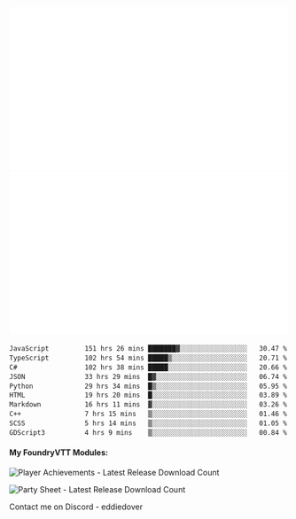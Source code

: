 
![](https://raw.githubusercontent.com/eddiedover/ghstats/master/generated/overview.svg)
![](https://raw.githubusercontent.com/eddiedover/ghstats/master/generated/languages.svg)

<!--START_SECTION:waka-->

```txt
JavaScript         151 hrs 26 mins ███████▓░░░░░░░░░░░░░░░░░   30.47 %
TypeScript         102 hrs 54 mins █████▒░░░░░░░░░░░░░░░░░░░   20.71 %
C#                 102 hrs 38 mins █████░░░░░░░░░░░░░░░░░░░░   20.66 %
JSON               33 hrs 29 mins  █▓░░░░░░░░░░░░░░░░░░░░░░░   06.74 %
Python             29 hrs 34 mins  █▒░░░░░░░░░░░░░░░░░░░░░░░   05.95 %
HTML               19 hrs 20 mins  █░░░░░░░░░░░░░░░░░░░░░░░░   03.89 %
Markdown           16 hrs 11 mins  ▓░░░░░░░░░░░░░░░░░░░░░░░░   03.26 %
C++                7 hrs 15 mins   ▒░░░░░░░░░░░░░░░░░░░░░░░░   01.46 %
SCSS               5 hrs 14 mins   ▒░░░░░░░░░░░░░░░░░░░░░░░░   01.05 %
GDScript3          4 hrs 9 mins    ▒░░░░░░░░░░░░░░░░░░░░░░░░   00.84 %
```

<!--END_SECTION:waka-->

#### My FoundryVTT Modules:

  ![Player Achievements - Latest Release Download Count](https://img.shields.io/badge/dynamic/json?label=Player%20Achievements%20-%20Downloads@latest&query=assets%5B1%5D.download_count&url=https%3A%2F%2Fapi.github.com%2Frepos%2FEddieDover%2Ffvtt-player-achievements%2Freleases%2Flatest)

  ![Party Sheet - Latest Release Download Count](https://img.shields.io/badge/dynamic/json?label=Party%20Sheet%20-%20Downloads@latest&query=assets%5B1%5D.download_count&url=https%3A%2F%2Fapi.github.com%2Frepos%2FEddieDover%2Ffvtt-party-sheet%2Freleases%2Flatest)

<a rel="me" href="https://techhub.social/@EddieDover"></a>

Contact me on Discord - eddiedover
